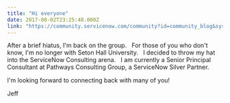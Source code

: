 ```yaml
---
title: "Hi everyone"
date: 2017-08-02T23:25:48.000Z
link: "https://community.servicenow.com/community?id=community_blog&sys_id=601eae2ddbd0dbc01dcaf3231f961953"
---
```

<p>After a brief hiatus, I'm back on the group.   For those of you who don't know, I'm no longer with Seton Hall University.   I decided to throw my hat into the ServiceNow Consulting arena.   I am currently a Senior Principal Consultant at Pathways Consulting Group, a ServiceNow Silver Partner.</p><p></p><p>I'm looking forward to connecting back with many of you!</p><p></p><p>Jeff</p>